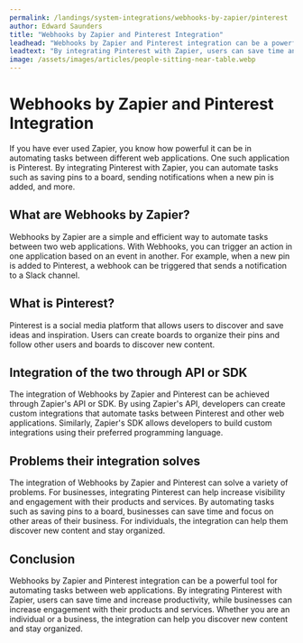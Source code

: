 ```yaml
---
permalink: /landings/system-integrations/webhooks-by-zapier/pinterest
author: Edward Saunders
title: "Webhooks by Zapier and Pinterest Integration"
leadhead: "Webhooks by Zapier and Pinterest integration can be a powerful tool for automating tasks between web applications"
leadtext: "By integrating Pinterest with Zapier, users can save time and increase productivity, while businesses can increase engagement with their products and services. Whether you are an individual or a business, the integration can help you discover new content and stay organized."
image: /assets/images/articles/people-sitting-near-table.webp
---
```

<div class="arttext">    <h1>Webhooks by Zapier and Pinterest Integration</h1>
    <p>If you have ever used Zapier, you know how powerful it can be in automating tasks between different web applications. One such application is Pinterest. By integrating Pinterest with Zapier, you can automate tasks such as saving pins to a board, sending notifications when a new pin is added, and more.</p>
    <h2>What are Webhooks by Zapier?</h2>
    <p>Webhooks by Zapier are a simple and efficient way to automate tasks between two web applications. With Webhooks, you can trigger an action in one application based on an event in another. For example, when a new pin is added to Pinterest, a webhook can be triggered that sends a notification to a Slack channel.</p>
    <h2>What is Pinterest?</h2>
    <p>Pinterest is a social media platform that allows users to discover and save ideas and inspiration. Users can create boards to organize their pins and follow other users and boards to discover new content.</p>
    <h2>Integration of the two through API or SDK</h2>
    <p>The integration of Webhooks by Zapier and Pinterest can be achieved through Zapier's API or SDK. By using Zapier's API, developers can create custom integrations that automate tasks between Pinterest and other web applications. Similarly, Zapier's SDK allows developers to build custom integrations using their preferred programming language.</p>
    <h2>Problems their integration solves</h2>
    <p>The integration of Webhooks by Zapier and Pinterest can solve a variety of problems. For businesses, integrating Pinterest can help increase visibility and engagement with their products and services. By automating tasks such as saving pins to a board, businesses can save time and focus on other areas of their business. For individuals, the integration can help them discover new content and stay organized.</p>
    <h2>Conclusion</h2>
    <p>Webhooks by Zapier and Pinterest integration can be a powerful tool for automating tasks between web applications. By integrating Pinterest with Zapier, users can save time and increase productivity, while businesses can increase engagement with their products and services. Whether you are an individual or a business, the integration can help you discover new content and stay organized.</p>
</div>